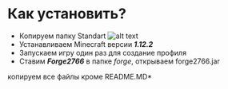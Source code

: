 # Как установить?
* Копируем папку Standart
![alt text](http://k50.ru/img/logos/logo_on_red.png "Logo Title Text 1")
* Устанавливаем Minecraft версии ***1.12.2***
* Запускаем игру один раз для создание профиля
* Ставим ***Forge2766*** в папке _forge_, открываем forge2766.jar

копируем все файлы кроме README.MD*
